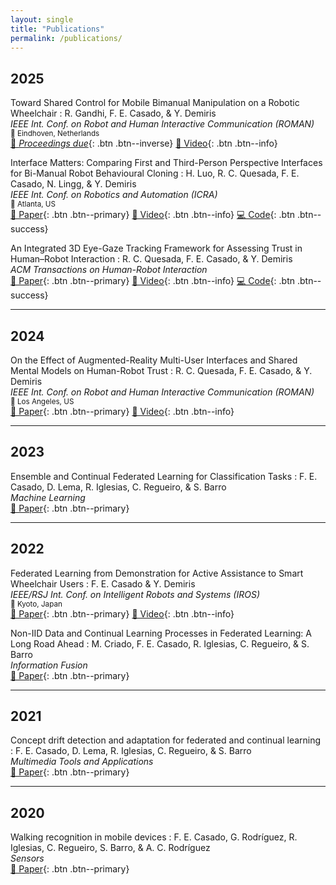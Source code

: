 ```yaml
---
layout: single
title: "Publications"
permalink: /publications/
---
```


## 2025  
Toward Shared Control for Mobile Bimanual Manipulation on a Robotic Wheelchair
: R. Gandhi, F. E. Casado, & Y. Demiris  
  *IEEE Int. Conf. on Robot and Human Interactive Communication (ROMAN)*   
  <small> 📍 Eindhoven, Netherlands </small>    
  [📄 *Proceedings due*](#){: .btn .btn--inverse}
  [🎥 Video](https://youtu.be/hHG_B-hOa8A){: .btn .btn--info}

Interface Matters: Comparing First and Third-Person Perspective Interfaces for Bi-Manual Robot Behavioural Cloning 
:  H. Luo, R. C. Quesada, F. E. Casado, N. Lingg, & Y. Demiris  
  *IEEE Int. Conf. on Robotics and Automation (ICRA)*  
  <small> 📍 Atlanta, US </small>  
  [📄 Paper](https://doi.org/10.1109/ICRA55743.2025.11128110){: .btn .btn--primary}
  [🎥 Video](https://www.youtube.com/watch?v=jSUYrmUMLFE){: .btn .btn--info} 
  [💻 Code](https://github.com/ImperialCollegeLondon/Interface-Matters){: .btn .btn--success}
  

An Integrated 3D Eye-Gaze Tracking Framework for Assessing Trust in Human–Robot Interaction
:  R. C. Quesada, F. E. Casado, & Y. Demiris  
  *ACM Transactions on Human-Robot Interaction*  
  [📄 Paper](https://doi.org/10.1145/3725861){: .btn .btn--primary}
  [🎥 Video](https://www.youtube.com/watch?v=q9QFEv_OWB0){: .btn .btn--info}
  [💻 Code](https://github.com/ImperialCollegeLondon/Holo-SpoK){: .btn .btn--success}     

---

## 2024 
On the Effect of Augmented-Reality Multi-User Interfaces and Shared Mental Models on Human-Robot Trust
:  R. C. Quesada, F. E. Casado, & Y. Demiris  
  *IEEE Int. Conf. on Robot and Human Interactive Communication (ROMAN)*  
  <small>📍 Los Angeles, US </small>  
  [📄 Paper](https://doi.org/10.1109/RO-MAN60168.2024.10731396){: .btn .btn--primary}
  [🎥 Video](https://www.youtube.com/watch?v=mK19JpjVCs0){: .btn .btn--info}

---

## 2023  
Ensemble and Continual Federated Learning for Classification Tasks
:  F. E. Casado, D. Lema, R. Iglesias, C. Regueiro, & S. Barro  
  *Machine Learning*  
  [📄 Paper](https://doi.org/10.1007/s10994-023-06330-z){: .btn .btn--primary}

---

## 2022  
Federated Learning from Demonstration for Active Assistance to Smart Wheelchair Users 
:  F. E. Casado & Y. Demiris  
  *IEEE/RSJ Int. Conf. on Intelligent Robots and Systems (IROS)*  
  <small>📍 Kyoto, Japan  </small>  
  [📄 Paper](https://doi.org/10.1109/IROS47612.2022.9981998){: .btn .btn--primary}
  [🎥 Video](https://www.youtube.com/watch?v=YHaprlaDk6Q){: .btn .btn--info}
  

Non-IID Data and Continual Learning Processes in Federated Learning: A Long Road Ahead
:  M. Criado, F. E. Casado, R. Iglesias, C. Regueiro, & S. Barro  
  *Information Fusion*  
  [📄 Paper](https://doi.org/10.1016/j.inffus.2022.07.024){: .btn .btn--primary} 

---

## 2021
Concept drift detection and adaptation for federated and continual learning  
:  F. E. Casado, D. Lema, R. Iglesias, C. Regueiro, & S. Barro  
  *Multimedia Tools and Applications*  
  [📄 Paper](https://doi.org/10.1007/s11042-021-11219-x){: .btn .btn--primary}

---

## 2020
Walking recognition in mobile devices
:  F. E. Casado, G. Rodríguez, R. Iglesias, C. Regueiro, S. Barro, & A. C. Rodríguez  
  *Sensors*  
  [📄 Paper](https://doi.org/10.3390/s20041189){: .btn .btn--primary}



